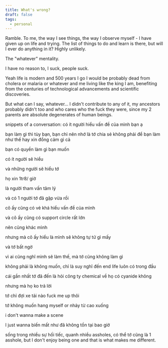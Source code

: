 ```yaml
---
title: What's wrong?
draft: false
tags:
  - personal
---
```

Ramble.
To me, the way I see things, the way I observe myself - I have given up on life and trying. The list of things to do and learn is there, but will I ever do anything in it? Highly unlikely.

The "whatever" mentality.

I have no reason to, I suck, people suck.

Yeah life is modern and 500 years I go I would be probably dead from cholera or malaria or whatever and me living like the king I am, benefiting from the centuries of technological advancements and scientific discoveries.

But what can I say, whatever... I didn't contribute to any of it, my ancestors probably didn't too and who cares who the fuck they were, since my 2 parents are absolute degenerates of human beings.


snippets of a conversation:
có ít người hiểu vấn đề của mình bạn ạ

bạn làm gì thì tùy bạn, bạn chỉ nên nhớ là tớ chia sẻ không phải để bạn làm như thế hay xin đồng cảm gì cả

bạn có quyền làm gì bạn muốn

có ít người sẽ hiểu

và những người sẽ hiểu tớ

họ xin 1tr8/ giờ

là người tham vấn tâm lý

và có 1 người tớ đã gặp vừa rồi

cô ấy cũng có vẻ khá hiểu vấn đề của mình

và cô ấy cũng có support circle rất lớn

nên cũng khác mình

nhưng mà cô ấy hiểu là mình sẽ không tự tử gì mấy

và tớ bất ngờ

vì ai cũng nghĩ mình sẽ làm thế, mà tớ cũng không làm gì

không phải là không muốn, chỉ là suy nghĩ đến end life luôn có trong đầu

cái gần nhất tớ đã đến là hỏi công ty chemical về họ có cyanide không

nhưng mà họ ko trả lời

tớ chỉ đợi xe tải nào fuck me up thôi

tớ không muốn hang myself or nhảy từ cao xuống

i don't wanna make a scene

I just wanna biến mất như đã không tồn tại bao giờ

sống trong nhiều sự hối tiếc, quanh nhiều assholes, có thể tớ cũng là 1 asshole, but I don't enjoy being one and that is what makes me different.